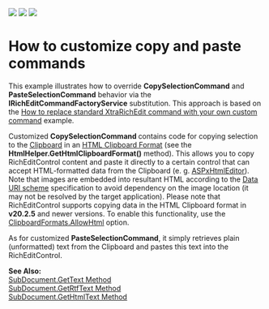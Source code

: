 <!-- default badges list -->
![](https://img.shields.io/endpoint?url=https://codecentral.devexpress.com/api/v1/VersionRange/128609846/20.1.2%2B)
[![](https://img.shields.io/badge/Open_in_DevExpress_Support_Center-FF7200?style=flat-square&logo=DevExpress&logoColor=white)](https://supportcenter.devexpress.com/ticket/details/E3665)
[![](https://img.shields.io/badge/📖_How_to_use_DevExpress_Examples-e9f6fc?style=flat-square)](https://docs.devexpress.com/GeneralInformation/403183)
<!-- default badges end -->
# How to customize copy and paste commands


<p>This example illustrates how to override <strong>CopySelectionCommand</strong> and <strong>PasteSelectionCommand</strong> behavior via the <strong>IRichEditCommandFactoryService</strong> substitution. This approach is based on the <a href="https://www.devexpress.com/Support/Center/p/E2224">How to replace standard XtraRichEdit command with your own custom command</a> example.</p><p>Customized <strong>CopySelectionCommand </strong>contains code for copying selection to the <a href="http://msdn.microsoft.com/en-us/library/system.windows.clipboard.aspx"><u>Clipboard</u></a> in an <a href="http://msdn.microsoft.com/en-us/library/aa767917(v=vs.85).aspx"><u>HTML Clipboard Format</u></a> (see the <strong>HtmlHelper.GetHtmlClipboardFormat()</strong> method). This allows you to copy RichEditControl content and paste it directly to a certain control that can accept HTML-formatted data from the Clipboard (e. g. <a href="http://documentation.devexpress.com/#AspNet/clsDevExpressWebASPxHtmlEditorASPxHtmlEditortopic"><u>ASPxHtmlEditor</u></a>). Note that images are embedded into resultant HTML according to the <a href="http://en.wikipedia.org/wiki/Data_URI_scheme"><u>Data URI scheme</u></a> specification to avoid dependency on the image location (it may not be resolved by the target application). Please note that RichEditControl supports copying data in the HTML Clipboard format in <strong>v20.2.5</strong> and newer versions. To enable this functionality, use the <a href="https://docs.devexpress.com/OfficeFileAPI/DevExpress.XtraRichEdit.DataFormatOptions.AllowHtml"><u>ClipboardFormats.AllowHtml</u></a> option.
  
<p>As for customized <strong>PasteSelectionCommand</strong>, it simply retrieves plain (unformatted) text from the Clipboard and pastes this text into the RichEditControl.</p><p><strong>See Also:</strong><br />
<a href="http://documentation.devexpress.com/#CoreLibraries/DevExpressXtraRichEditAPINativeSubDocument_GetTexttopic"><u>SubDocument.GetText Method</u></a><br />
<a href="http://documentation.devexpress.com/#CoreLibraries/DevExpressXtraRichEditAPINativeSubDocument_GetRtfTexttopic"><u>SubDocument.GetRtfText Method</u></a><br />
<a href="http://documentation.devexpress.com/#CoreLibraries/DevExpressXtraRichEditAPINativeSubDocument_GetHtmlTexttopic"><u>SubDocument.GetHtmlText Method</u></a></p>

<br/>


